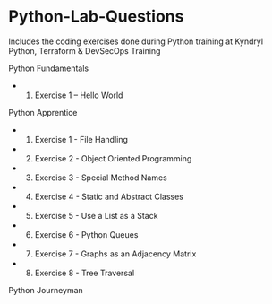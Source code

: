 # Python-Lab-Questions
Includes the coding exercises done during Python training at Kyndryl Python, Terraform &amp; DevSecOps Training


Python Fundamentals
- 1. Exercise 1 – Hello World


Python Apprentice
- 1. Exercise 1 - File Handling
- 2. Exercise 2 - Object Oriented Programming
- 3. Exercise 3 - Special Method Names
- 4. Exercise 4 - Static and Abstract Classes
- 5. Exercise 5 - Use a List as a Stack
- 6. Exercise 6 - Python Queues
- 7. Exercise 7 - Graphs as an Adjacency Matrix
- 8. Exercise 8 - Tree Traversal


Python Journeyman
